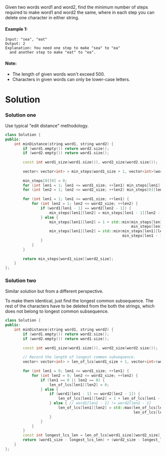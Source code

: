 Given two words word1 and word2, find the minimum number of steps required to make word1 and word2 the same, where in each step you can delete one character in either string.

#### Example 1:

```
Input: "sea", "eat"
Output: 2
Explanation: You need one step to make "sea" to "ea" 
  and another step to make "eat" to "ea".
```

#### Note:

* The length of given words won't exceed 500.
* Characters in given words can only be lower-case letters.

# Solution

### Solution one

Use typical "edit distance" methodology.

```cpp
class Solution {
public:
    int minDistance(string word1, string word2) {
        if (word1.empty()) return word2.size();
        if (word2.empty()) return word1.size();
        
        const int word1_size(word1.size()), word2_size(word2.size());
        
        vector< vector<int> > min_steps(word1_size + 1, vector<int>(word2_size + 1, INT_MAX));
        
        min_steps[0][0] = 0;
        for (int len1 = 1; len1 <= word1_size; ++len1) min_steps[len1][0] = len1;
        for (int len2 = 1; len2 <= word2_size; ++len2) min_steps[0][len2] = len2;
        
        for (int len1 = 1; len1 <= word1_size; ++len1) {
            for (int len2 = 1; len2 <= word2_size; ++len2) {
                if (word1[len1 - 1] == word2[len2 - 1]) {
                    min_steps[len1][len2] = min_steps[len1 - 1][len2 - 1];
                } else {
                    min_steps[len1][len2] = 1 + std::min(min_steps[len1][len2 - 1],
                                                         min_steps[len1 - 1][len2]);
                    min_steps[len1][len2] = std::min(min_steps[len1][len2], 
                                                     min_steps[len1 - 1][len2 - 1] + 2);
                }
            }
        }
        
        return min_steps[word1_size][word2_size];
    }
};
```

### Solution two

Similar solution but from a different perspective.

To make them identical, just find the longest common subsequence. The rest of the characters have to be deleted from the both the strings, which does not belong to longest common subsequence.


```cpp
class Solution {
public:
    int minDistance(string word1, string word2) {
        if (word1.empty()) return word2.size();
        if (word2.empty()) return word1.size();
        
        const int word1_size(word1.size()), word2_size(word2.size());
        
        // Record the length of longest common subsequence.
        vector< vector<int> > len_of_lcs(word1_size + 1, vector<int>(word2_size + 1, 0));
        
        for (int len1 = 0; len1 <= word1_size; ++len1) {
            for (int len2 = 0; len2 <= word2_size; ++len2) {
                if (len1 == 0 || len2 == 0) {
                    len_of_lcs[len1][len2] = 0;
                } else {
                    if (word1[len1 - 1] == word2[len2 - 1]) {
                        len_of_lcs[len1][len2] = 1 + len_of_lcs[len1 - 1][len2 - 1];
                    } else { // word1[len1 - 1] != word2[len2 - 1]
                        len_of_lcs[len1][len2] = std::max(len_of_lcs[len1][len2 - 1],
                                                          len_of_lcs[len1 - 1][len2]);
                    }
                }
            }
        }
        const int longest_lcs_len = len_of_lcs[word1_size][word2_size];
        return (word1_size - longest_lcs_len) + (word2_size - longest_lcs_len);
    }
};
```
